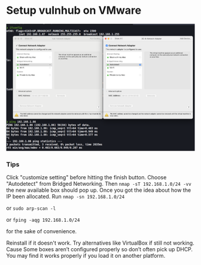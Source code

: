 # Setup vulnhub on VMware
![[Setup vulnhub on VMware.png]](https://github.com/A1vinSmith/OSCP-PWK/blob/master/Vulnhub/Setup%20vulnhub%20on%20VMware.png)


### Tips
Click "customize setting" before hitting the finish button. Choose "Autodetect" from Bridged Networking. Then `nmap -sT 192.168.1.0/24 -vv` the new available box should pop up. Once you got the idea about how the IP been allocated. 
Run `nmap -sn 192.168.1.0/24`  

or `sudo arp-scan -l` 

or `fping -aqg 192.168.1.0/24`

for the sake of convenience.

Reinstall if it doesn't work. Try alternatives like VirtualBox if still not working. Cause Some boxes aren’t configured properly so don’t often pick up DHCP. You may find it works properly if you load it on another platform.
